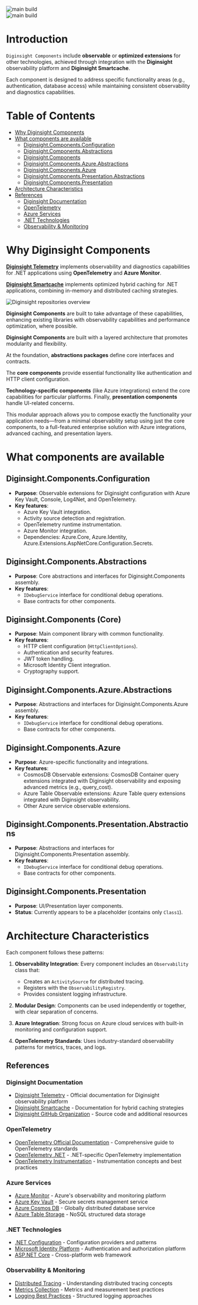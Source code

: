 ![main build](https://github.com/diginsight/components/actions/workflows/v2_99.Package.CICD.yml/badge.svg?branch=main)<br>
![main build](https://github.com/diginsight/components/actions/workflows/quarto-publish.yml/badge.svg?branch=main)

# Introduction

`Diginsight Components` include **observable** or **optimized extensions** for other technologies, achieved through integration with the **Diginsight** observability platform and **Diginsight Smartcache**.

Each component is designed to address specific functionality areas (e.g., authentication, database access) while maintaining consistent observability and diagnostics capabilities.

# Table of Contents

- [Why Diginsight Components](#why-diginsight-components)
- [What components are available](#what-components-are-available)
  - [Diginsight.Components.Configuration](#diginsightcomponentsconfiguration)
  - [Diginsight.Components.Abstractions](#diginsightcomponentsabstractions)
  - [Diginsight.Components](#diginsightcomponents-core)
  - [Diginsight.Components.Azure.Abstractions](#diginsightcomponentsazureabstractions)
  - [Diginsight.Components.Azure](#diginsightcomponentsazure)
  - [Diginsight.Components.Presentation.Abstractions](#diginsightcomponentspresentationabstractions)
  - [Diginsight.Components.Presentation](#diginsightcomponentspresentation)
- [Architecture Characteristics](#architecture-characteristics)
- [References](#references)
  - [Diginsight Documentation](#diginsight-documentation)
  - [OpenTelemetry](#opentelemetry)
  - [Azure Services](#azure-services)
  - [.NET Technologies](#net-technologies)
  - [Observability & Monitoring](#observability--monitoring)

# Why Diginsight Components

**[Diginsight Telemetry](https://diginsight.github.io/telemetry/)** implements observability and diagnostics capabilities for .NET applications using **OpenTelemetry** and **Azure Monitor**. 

**[Diginsight Smartcache](https://diginsight.github.io/smartcache/)** implements optimized hybrid caching for .NET applications, combining in-memory and distributed caching strategies.

![Diginsight repositories overview](<images/diginsight-repositories-overview.png>)

**Diginsight Components** are built to take advantage of these capabilities, enhancing existing libraries with observability capabilities and performance optimization, where possible.

**Diginsight Components** are built with a layered architecture that promotes modularity and flexibility. 

At the foundation, **abstractions packages** define core interfaces and contracts. 

The **core components** provide essential functionality like authentication and HTTP client configuration. 

**Technology-specific components** (like Azure integrations) extend the core capabilities for particular platforms. Finally, **presentation components** handle UI-related concerns.

This modular approach allows you to compose exactly the functionality your application needs—from a minimal observability setup using just the core components, to a full-featured enterprise solution with Azure integrations, advanced caching, and presentation layers.

# What components are available

## **Diginsight.Components.Configuration**
- **Purpose**: Observable extensions for Diginsight configuration with Azure Key Vault, Console, Log4Net, and OpenTelemetry.
- **Key features**:
  - Azure Key Vault integration.
  - Activity source detection and registration.
  - OpenTelemetry runtime instrumentation.
  - Azure Monitor integration.
  - Dependencies: Azure.Core, Azure.Identity, Azure.Extensions.AspNetCore.Configuration.Secrets.

## **Diginsight.Components.Abstractions**

- **Purpose**: Core abstractions and interfaces for Diginsight.Components assembly.
- **Key features**:
  - `IDebugService` interface for conditional debug operations.
  - Base contracts for other components.

## **Diginsight.Components** (Core)

- **Purpose**: Main component library with common functionality.
- **Key features**:
  - HTTP client configuration (`HttpClientOptions`).
  - Authentication and security features.
  - JWT token handling.
  - Microsoft Identity Client integration.
  - Cryptography support.

## **Diginsight.Components.Azure.Abstractions**

- **Purpose**: Abstractions and interfaces for Diginsight.Components.Azure assembly.
- **Key features**:
  - `IDebugService` interface for conditional debug operations.
  - Base contracts for other components.

## **Diginsight.Components.Azure**
- **Purpose**: Azure-specific functionality and integrations.
- **Key features**:
  - CosmosDB Observable extensions: CosmosDB Container query extensions integrated with Diginsight observability and exposing advanced metrics (e.g., query_cost).
  - Azure Table Observable extensions: Azure Table query extensions integrated with Diginsight observability.
  - Other Azure service observable extensions.

## **Diginsight.Components.Presentation.Abstractions**

- **Purpose**: Abstractions and interfaces for Diginsight.Components.Presentation assembly.
- **Key features**:
  - `IDebugService` interface for conditional debug operations.
  - Base contracts for other components.

## **Diginsight.Components.Presentation**

- **Purpose**: UI/Presentation layer components.
- **Status**: Currently appears to be a placeholder (contains only `Class1`).


# Architecture Characteristics

Each component follows these patterns:

1. **Observability Integration**: Every component includes an `Observability` class that:
   - Creates an `ActivitySource` for distributed tracing.
   - Registers with the `ObservabilityRegistry`.
   - Provides consistent logging infrastructure.

2. **Modular Design**: Components can be used independently or together, with clear separation of concerns.

3. **Azure Integration**: Strong focus on Azure cloud services with built-in monitoring and configuration support.

4. **OpenTelemetry Standards**: Uses industry-standard observability patterns for metrics, traces, and logs.

## References

### Diginsight Documentation

- [Diginsight Telemetry](https://diginsight.github.io/telemetry/) - Official documentation for Diginsight observability platform
- [Diginsight Smartcache](https://diginsight.github.io/smartcache/) - Documentation for hybrid caching strategies
- [Diginsight GitHub Organization](https://github.com/diginsight) - Source code and additional resources

### OpenTelemetry

- [OpenTelemetry Official Documentation](https://opentelemetry.io/docs/) - Comprehensive guide to OpenTelemetry standards
- [OpenTelemetry .NET](https://opentelemetry.io/docs/languages/net/) - .NET-specific OpenTelemetry implementation
- [OpenTelemetry Instrumentation](https://opentelemetry.io/docs/concepts/instrumentation/) - Instrumentation concepts and best practices

### Azure Services

- [Azure Monitor](https://docs.microsoft.com/en-us/azure/azure-monitor/) - Azure's observability and monitoring platform
- [Azure Key Vault](https://docs.microsoft.com/en-us/azure/key-vault/) - Secure secrets management service
- [Azure Cosmos DB](https://docs.microsoft.com/en-us/azure/cosmos-db/) - Globally distributed database service
- [Azure Table Storage](https://docs.microsoft.com/en-us/azure/storage/tables/) - NoSQL structured data storage

### .NET Technologies

- [.NET Configuration](https://docs.microsoft.com/en-us/dotnet/core/extensions/configuration) - Configuration providers and patterns
- [Microsoft Identity Platform](https://docs.microsoft.com/en-us/azure/active-directory/develop/) - Authentication and authorization platform
- [ASP.NET Core](https://docs.microsoft.com/en-us/aspnet/core/) - Cross-platform web framework

### Observability & Monitoring

- [Distributed Tracing](https://opentelemetry.io/docs/concepts/observability-primer/#distributed-traces) - Understanding distributed tracing concepts
- [Metrics Collection](https://opentelemetry.io/docs/concepts/observability-primer/#metrics) - Metrics and measurement best practices
- [Logging Best Practices](https://opentelemetry.io/docs/concepts/observability-primer/#logs) - Structured logging approaches